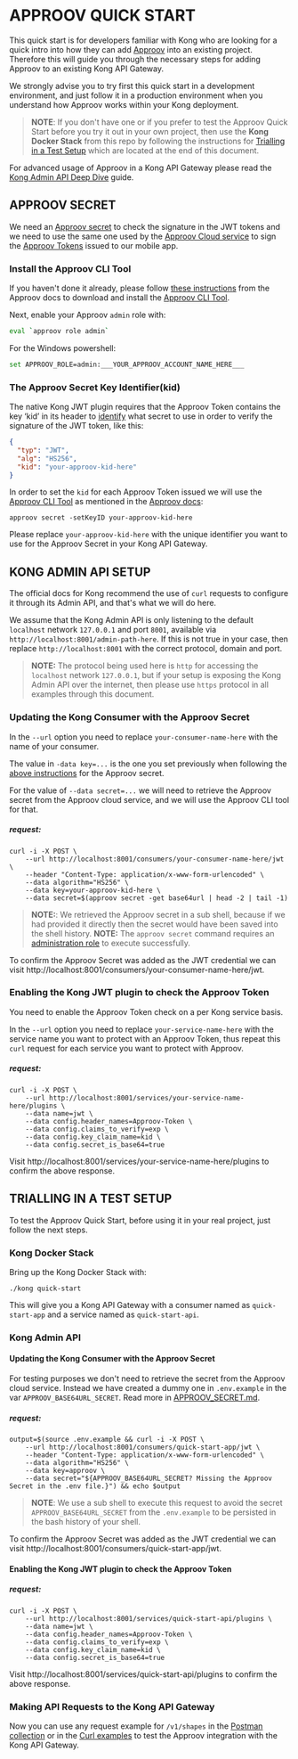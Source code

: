 # APPROOV QUICK START

This quick start is for developers familiar with Kong who are looking for a quick intro into how they can add [Approov](https://approov.io) into an existing project. Therefore this will guide you through the necessary steps for adding Approov to an existing Kong API Gateway.

We strongly advise you to try first this quick start in a development environment, and just follow it in a production environment when you understand how Approov works within your Kong deployment.

> **NOTE**: If you don't have one or if you prefer to test the Approov Quick Start before you try it out in your own project, then use the **Kong Docker Stack** from this repo by following the instructions for [Trialling in a Test Setup](#trialling-in-a-test-setup) which are located at the end of this document.

For advanced usage of Approov in a Kong API Gateway please read the [Kong Admin API Deep Dive](/docs/KONG_ADMIN_API_DEEP_DIVE.md) guide.


## APPROOV SECRET

We need an [Approov secret](https://approov.io/docs/latest/approov-cli-tool-reference/#secret-command) to check the signature in the JWT tokens and we need to use the same one used by the [Approov Cloud service](https://www.approov.io/approov-in-detail.html) to sign the [Approov Tokens](https://www.approov.io/docs/latest/approov-usage-documentation/#approov-tokens) issued to our mobile app.

### Install the Approov CLI Tool

If you haven't done it already, please follow [these instructions](https://approov.io/docs/latest/approov-installation/#approov-tool) from the Approov docs to download and install the [Approov CLI Tool](https://approov.io/docs/latest/approov-cli-tool-reference/).

Next, enable your Approov `admin` role with:

```bash
eval `approov role admin`
````

For the Windows powershell:

```bash
set APPROOV_ROLE=admin:___YOUR_APPROOV_ACCOUNT_NAME_HERE___
```

### The Approov Secret Key Identifier(kid)

The native Kong JWT plugin requires that the Approov Token contains the key ‘kid’ in its header to [identify](https://approov.io/docs/latest/approov-usage-documentation/#token-secret-extraction) what secret to use in order to verify the signature of the JWT token, like this:

```json
{
  "typ": "JWT",
  "alg": "HS256",
  "kid": "your-approov-kid-here"
}
```

In order to set the `kid` for each Approov Token issued we will use the [Approov CLI Tool](https://approov.io/docs/latest/approov-installation/#approov-tool) as mentioned in the [Approov docs](https://approov.io/docs/latest/approov-usage-documentation/#key-ids):

```
approov secret -setKeyID your-approov-kid-here
```

Please replace `your-approov-kid-here` with the unique identifier you want to use for the Approov Secret in your Kong API Gateway.


## KONG ADMIN API SETUP

The official docs for Kong recommend the use of `curl` requests to configure it through its Admin API, and that's what we will do here.

We assume that the Kong Admin API is only listening to the default `localhost` network `127.0.0.1` and port `8001`, available via `http://localhost:8001/admin-path-here`. If this is not true in your case, then replace `http://localhost:8001` with the correct protocol, domain and port.

> **NOTE:** The protocol being used here is `http` for accessing the `localhost` network `127.0.0.1`, but if your setup is exposing the Kong Admin API over the internet, then please use `https` protocol in all examples through this document.

### Updating the Kong Consumer with the Approov Secret

In the `--url` option you need to replace `your-consumer-name-here` with the name of your consumer.

The value in `-data key=...` is the one you set previously when following the [above instructions](#approov-secret) for the Approov secret.

For the value of `--data secret=...` we will need to retrieve the Approov secret from the Approov cloud service, and we will use the Approov CLI tool for that.

##### request:

```
curl -i -X POST \
    --url http://localhost:8001/consumers/your-consumer-name-here/jwt \
    --header "Content-Type: application/x-www-form-urlencoded" \
    --data algorithm="HS256" \
    --data key=your-approov-kid-here \
    --data secret=$(approov secret -get base64url | head -2 | tail -1)
```

>**NOTE:**: We retrieved the Approov secret in a sub shell, because if we had provided it directly then the secret would have been saved into the shell history.
>**NOTE:** The `approov secret` command requires an [administration role](https://approov.io/docs/latest/approov-usage-documentation/#account-access-roles) to execute successfully.

To confirm the Approov Secret was added as the JWT credential we can visit http://localhost:8001/consumers/your-consumer-name-here/jwt.

### Enabling the Kong JWT plugin to check the Approov Token

You need to enable the Approov Token check on a per Kong service basis.

In the `--url` option you need to replace `your-service-name-here` with the service name you want to protect with an Approov Token, thus repeat this `curl` request for each service you want to protect with Approov.

##### request:

```
curl -i -X POST \
    --url http://localhost:8001/services/your-service-name-here/plugins \
    --data name=jwt \
    --data config.header_names=Approov-Token \
    --data config.claims_to_verify=exp \
    --data config.key_claim_name=kid \
    --data config.secret_is_base64=true
```

Visit http://localhost:8001/services/your-service-name-here/plugins to confirm the above response.


## TRIALLING IN A TEST SETUP

To test the Approov Quick Start, before using it in your real project, just follow the next steps.

### Kong Docker Stack

Bring up the Kong Docker Stack with:

```
./kong quick-start
```

This will give you a Kong API Gateway with a consumer named as `quick-start-app` and a service named as `quick-start-api`.

### Kong Admin API

#### Updating the Kong Consumer with the Approov Secret

For testing purposes we don't need to retrieve the secret from the Approov cloud service. Instead we have created a dummy one in `.env.example` in the var `APPROOV_BASE64URL_SECRET`. Read more in [APPROOV_SECRET.md](/docs/APPROOV_SECRET.md#the-dummy-secret).

##### request:

```
output=$(source .env.example && curl -i -X POST \
    --url http://localhost:8001/consumers/quick-start-app/jwt \
    --header "Content-Type: application/x-www-form-urlencoded" \
    --data algorithm="HS256" \
    --data key=approov \
    --data secret="${APPROOV_BASE64URL_SECRET? Missing the Approov Secret in the .env file.}") && echo $output
```

> **NOTE**: We use a sub shell to execute this request to avoid the secret `APPROOV_BASE64URL_SECRET` from the `.env.example` to be persisted in the bash history of your shell.

To confirm the Approov Secret was added as the JWT credential we can visit http://localhost:8001/consumers/quick-start-app/jwt.

#### Enabling the Kong JWT plugin to check the Approov Token

##### request:

```
curl -i -X POST \
    --url http://localhost:8001/services/quick-start-api/plugins \
    --data name=jwt \
    --data config.header_names=Approov-Token \
    --data config.claims_to_verify=exp \
    --data config.key_claim_name=kid \
    --data config.secret_is_base64=true
```

Visit http://localhost:8001/services/quick-start-api/plugins to confirm the above response.

### Making API Requests to the Kong API Gateway

Now you can use any request example for `/v1/shapes` in the [Postman collection](/postman/approov-2-kong-plugin.postman_collection.json) or in the [Curl examples](/docs/CURL_REQUESTS_EXAMPLES.md) to test the Approov integration with the Kong API Gateway.
